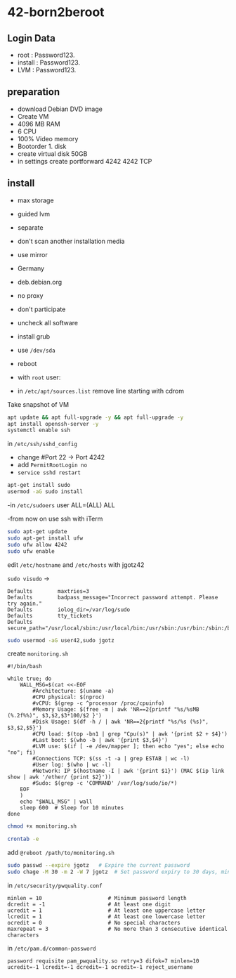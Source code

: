# 42-born2beroot

## Login Data
- root : Password123.
- install : Password123.
- LVM : Password123.

## preparation
- download Debian DVD image
- Create VM 
- 4096 MB RAM
- 6 CPU
- 100% Video memory
- Bootorder 1. disk
- create virtual disk 50GB
- in settings create portforward 4242 4242 TCP

## install
- max storage
- guided lvm
- separate
- don't scan another installation media
- use mirror
- Germany
- deb.debian.org
- no proxy
- don't participate
- uncheck all software
- install grub
- use `/dev/sda`
- reboot


- with `root` user:

- in `/etc/apt/sources.list` remove line starting with cdrom

Take snapshot of VM

```sh
apt update && apt full-upgrade -y && apt full-upgrade -y
apt install openssh-server -y
systemctl enable ssh
```

in `/etc/ssh/sshd_config`
- change #Port 22 -> Port 4242
- add `PermitRootLogin no`
- `service sshd restart`

```sh
apt-get install sudo
usermod -aG sudo install
```

-in `/etc/sudoers` user ALL=(ALL) ALL

-from now on use ssh with iTerm

```sh
sudo apt-get update
sudo apt-get install ufw
sudo ufw allow 4242
sudo ufw enable
```

edit `/etc/hostname` and `/etc/hosts` with jgotz42

`sudo visudo` ->
```
Defaults        maxtries=3
Defaults        badpass_message="Incorrect password attempt. Please try again."
Defaults        iolog_dir=/var/log/sudo
Defaults        tty_tickets
Defaults        secure_path="/usr/local/sbin:/usr/local/bin:/usr/sbin:/usr/bin:/sbin:/bin:/snap/bin"
```

```sh
sudo usermod -aG user42,sudo jgotz
```

create `monitoring.sh`

```
#!/bin/bash

while true; do
    WALL_MSG=$(cat <<-EOF
        #Architecture: $(uname -a)
        #CPU physical: $(nproc)
        #vCPU: $(grep -c ^processor /proc/cpuinfo)
        #Memory Usage: $(free -m | awk 'NR==2{printf "%s/%sMB (%.2f%%)", $3,$2,$3*100/$2 }')
        #Disk Usage: $(df -h / | awk 'NR==2{printf "%s/%s (%s)", $3,$2,$5}')
        #CPU load: $(top -bn1 | grep "Cpu(s)" | awk '{print $2 + $4}')
        #Last boot: $(who -b | awk '{print $3,$4}')
        #LVM use: $(if [ -e /dev/mapper ]; then echo "yes"; else echo "no"; fi)
        #Connections TCP: $(ss -t -a | grep ESTAB | wc -l)
        #User log: $(who | wc -l)
        #Network: IP $(hostname -I | awk '{print $1}') (MAC $(ip link show | awk '/ether/ {print $2}'))
        #Sudo: $(grep -c 'COMMAND' /var/log/sudo/io/*)
    EOF
    )
    echo "$WALL_MSG" | wall
    sleep 600  # Sleep for 10 minutes
done
```

```sh
chmod +x monitoring.sh
```

```sh
crontab -e
```
add `@reboot /path/to/monitoring.sh`

```sh
sudo passwd --expire jgotz   # Expire the current password
sudo chage -M 30 -m 2 -W 7 jgotz  # Set password expiry to 30 days, minimum change interval to 2 days, and warning message 7 days before expiry
```

in `/etc/security/pwquality.conf`

```
minlen = 10                     # Minimum password length
dcredit = -1                    # At least one digit
ucredit = 1                     # At least one uppercase letter
lcredit = 1                     # At least one lowercase letter
ocredit = 0                     # No special characters
maxrepeat = 3                   # No more than 3 consecutive identical characters
```

in `/etc/pam.d/common-password`

```
password requisite pam_pwquality.so retry=3 difok=7 minlen=10 ucredit=-1 lcredit=-1 dcredit=-1 ocredit=-1 reject_username

```